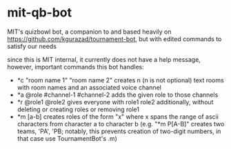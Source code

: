 # mit-qb-bot

MIT's quizbowl bot, a companion to and based heavily on https://github.com/kgurazad/tournament-bot, but with edited commands to satisfy our needs

since this is MIT internal, it currently does not have a help message, however, important commands this bot handles:
* *c <n> "room name 1" "room name 2" creates n (n is not optional) text rooms with room names and an associated voice channel
* *a @role #channel-1 #channel-2 adds the given role to those channels
* *r @role1 @role2 gives everyone with role1 role2 additionally, without deleting or creating roles or removing role1
* *m <prefix>[a-b] creates roles of the form "<prefix>x" where x spans the range of ascii characters from character a to character b (e.g. "*m P[A-B]" creates two teams, 'PA', 'PB; notably, this prevents creation of two-digit numbers, in that case use TournamentBot's .m)